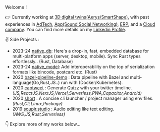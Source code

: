 Welcome !

👉 Currently working at [3D digital twins(Aerys/SmartShape)](https://smartshape.com/), with past experiences in [AdTech](https://www.sublime.xyz/en), [App(Sound Social Networking)](https://thms.works/work/sounds-app), [ERP](http://www.imagina-international.com/), and a [Cloud company](https://www.apalia.net/).
You can find more details on my [Linkedin Profile](https://www.linkedin.com/in/vincent-herlemont-7a0034240/).

✌️ Side Projects :

- 2023-24 [native_db](https://github.com/vincent-herlemont/native_db): Here's a drop-in, fast, embedded database for multi-platform apps (server, desktop, mobile). Sync Rust types effortlessly.. (Rust, Database)
- 2023-24 [native_model](https://github.com/vincent-herlemont/native_model): Add interoperability on the top of serialization formats like bincode, postcard etc. (Rust)
- 2020 [bazel-pipeline-demo](https://github.com/vincent-herlemont/bazel-pipeline-demo) : Data pipeline with Bazel and multi-language(Go,Rust,JS..) run with (Docker/Kubernetes).
- 2020 [captweet](https://github.com/vincent-herlemont/captweet) : Generate Quizz with your twitter timeline. _(JS,ReactJS,NextJS,Vercel,Serverless,PWA,Capacitor,Android)_
- 2020 [short](https://github.com/vincent-herlemont/short) : A concise cli launcher / project manager using env files. _(Rust,Cli,Linux,Package)_
- 2019 [soupir.studio](https://github.com/vincent-herlemont/soupir.studio-post-mortem) : Audio editing like text editing. _(AWS,JS,Rust,Serverless)_

👇 Explore more of my works below...
